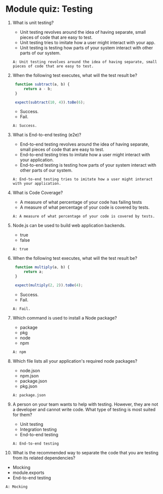 # Module quiz: Testing

1. What is unit testing?
   - Unit testing revolves around the idea of having separate, small pieces of code that are easy to test.
   - Unit testing tries to imitate how a user might interact with your app.
   - Unit testing is testing how parts of your system interact with other parts of our system.
   ```
   A: Unit testing revolves around the idea of having separate, small pieces of code that are easy to test.
   ```

2. When the following test executes, what will the test result be?
   ```javascript
    function subtract(a, b) {
        return a - b;
    }

    expect(subtract(10, 4)).toBe(6);
   ```
   - Success.
   - Fail.
   ```
   A: Success.
   ```

3. What is End-to-end testing (e2e)?
   - End-to-end testing revolves around the idea of having separate, small pieces of code that are easy to test.
   - End-to-end testing tries to imitate how a user might interact with your application.
   - End-to-end testing is testing how parts of your system interact with other parts of our system.
   ```
   A: End-to-end testing tries to imitate how a user might interact with your application.
   ```

4. What is Code Coverage?
   - A measure of what percentage of your code has failing tests
   - A measure of what percentage of your code is covered by tests.
   ```
   A: A measure of what percentage of your code is covered by tests.
   ```

5. Node.js can be used to build web application backends.
   - true
   - false
   ```
   A: true
   ```

6. When the following test executes, what will the test result be?
   ```javascript
    function multiply(a, b) {
        return a;
    }

    expect(multiply(2, 2)).toBe(4);
   ```
   - Success.
   - Fail.
   ```
   A: Fail.
   ```

7. Which command is used to install a Node package?
   - package
   - pkg
   - node
   - npm
   ```
   A: npm
   ```

8. Which file lists all your application's required node packages?
   - node.json
   - npm.json
   - package.json
   - pkg.json
   ```
   A: package.json
   ```

9. A person on your team wants to help with testing. However, they are not a developer and cannot write code. What type of testing is most suited for them?
   - Unit testing
   - Integration testing
   - End-to-end testing
   ```
   A: End-to-end testing
   ```

10. What is the recommended way to separate the code that you are testing from its related dependencies?
   - Mocking
   - module.exports
   - End-to-end testing
   ```
   A: Mocking
   ```